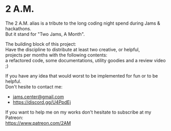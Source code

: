 # 2 A.M.

The 2 A.M. alias is a tribute to the long coding night spend during Jams & hackathons.  
But it stand for "Two Jams, A Month".  

The building block of this project:  
Have the discipline to distribute at least two creative, or helpful,  
projects per months with the following contents:  
a refactored code, some documentations, utility goodies and a review video ;)  

If you have any idea that would worst to be implemented for fun or to be helpful.  
Don't hesite to  contact me:  
- jams.center@gmail.com   
- https://discord.gg/U4PpdEj  

If you want to help me on my works don't hesitate to subscribe at my Patreon:   
https://www.patreon.com/2AM  
